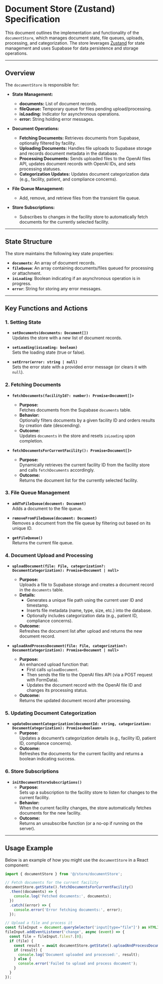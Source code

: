 # Document Store (Zustand) Specification

This document outlines the implementation and functionality of the `documentStore`, which manages document state, file queues, uploads, processing, and categorization. The store leverages [Zustand](https://github.com/pmndrs/zustand) for state management and uses Supabase for data persistence and storage operations.

---

## Overview

The `documentStore` is responsible for:
- **State Management:**  
  - **documents:** List of document records.
  - **fileQueue:** Temporary queue for files pending upload/processing.
  - **isLoading:** Indicator for asynchronous operations.
  - **error:** String holding error messages.
  
- **Document Operations:**  
  - **Fetching Documents:** Retrieves documents from Supabase, optionally filtered by facility.
  - **Uploading Documents:** Handles file uploads to Supabase storage and records document metadata in the database.
  - **Processing Documents:** Sends uploaded files to the OpenAI files API, updates document records with OpenAI IDs, and sets processing statuses.
  - **Categorization Updates:** Updates document categorization data (e.g., facility, patient, and compliance concerns).

- **File Queue Management:**  
  - Add, remove, and retrieve files from the transient file queue.

- **Store Subscriptions:**  
  - Subscribes to changes in the facility store to automatically fetch documents for the currently selected facility.

---

## State Structure

The store maintains the following key state properties:
- **`documents`**: An array of document records.
- **`fileQueue`**: An array containing documents/files queued for processing or attachment.
- **`isLoading`**: Boolean indicating if an asynchronous operation is in progress.
- **`error`**: String for storing any error messages.

---

## Key Functions and Actions

### 1. Setting State
- **`setDocuments(documents: Document[])`**  
  Updates the store with a new list of document records.

- **`setLoading(isLoading: boolean)`**  
  Sets the loading state (true or false).

- **`setError(error: string | null)`**  
  Sets the error state with a provided error message (or clears it with `null`).

### 2. Fetching Documents
- **`fetchDocuments(facilityId?: number): Promise<Document[]>`**  
  - **Purpose:**  
    Fetches documents from the Supabase `documents` table.  
  - **Behavior:**  
    Optionally filters documents by a given facility ID and orders results by creation date (descending).
  - **Outcome:**  
    Updates `documents` in the store and resets `isLoading` upon completion.

- **`fetchDocumentsForCurrentFacility(): Promise<Document[]>`**  
  - **Purpose:**  
    Dynamically retrieves the current facility ID from the facility store and calls `fetchDocuments` accordingly.
  - **Outcome:**  
    Returns the document list for the currently selected facility.

### 3. File Queue Management
- **`addToFileQueue(document: Document)`**  
  Adds a document to the file queue.

- **`removeFromFileQueue(document: Document)`**  
  Removes a document from the file queue by filtering out based on its unique ID.

- **`getFileQueue()`**  
  Returns the current file queue.

### 4. Document Upload and Processing
- **`uploadDocument(file: File, categorization?: DocumentCategorization): Promise<Document | null>`**  
  - **Purpose:**  
    Uploads a file to Supabase storage and creates a document record in the `documents` table.  
  - **Details:**  
    - Generates a unique file path using the current user ID and timestamp.
    - Inserts file metadata (name, type, size, etc.) into the database.
    - Optionally includes categorization data (e.g., patient ID, compliance concerns).
  - **Outcome:**  
    Refreshes the document list after upload and returns the new document record.

- **`uploadAndProcessDocument(file: File, categorization?: DocumentCategorization): Promise<Document | null>`**  
  - **Purpose:**  
    An enhanced upload function that:
    - First calls `uploadDocument`.
    - Then sends the file to the OpenAI files API (via a POST request with FormData).
    - Updates the document record with the OpenAI file ID and changes its processing status.
  - **Outcome:**  
    Returns the updated document record after processing.

### 5. Updating Document Categorization
- **`updateDocumentCategorization(documentId: string, categorization: DocumentCategorization): Promise<boolean>`**  
  - **Purpose:**  
    Updates a document’s categorization details (e.g., facility ID, patient ID, compliance concerns).
  - **Outcome:**  
    Refreshes the documents for the current facility and returns a boolean indicating success.

### 6. Store Subscriptions
- **`initDocumentStoreSubscriptions()`**  
  - **Purpose:**  
    Sets up a subscription to the facility store to listen for changes to the current facility.  
  - **Behavior:**  
    When the current facility changes, the store automatically fetches documents for the new facility.
  - **Outcome:**  
    Returns an unsubscribe function (or a no-op if running on the server).

---

## Usage Example

Below is an example of how you might use the `documentStore` in a React component:

```typescript
import { documentStore } from '@/store/documentStore';

// Fetch documents for the current facility
documentStore.getState().fetchDocumentsForCurrentFacility()
  .then((documents) => {
    console.log('Fetched documents:', documents);
  })
  .catch((error) => {
    console.error('Error fetching documents:', error);
  });

// Upload a file and process it
const fileInput = document.querySelector('input[type="file"]') as HTMLInputElement;
fileInput.addEventListener('change', async (event) => {
  const file = fileInput.files?.[0];
  if (file) {
    const result = await documentStore.getState().uploadAndProcessDocument(file, { patient_id: 'chart123:patient456' });
    if (result) {
      console.log('Document uploaded and processed:', result);
    } else {
      console.error('Failed to upload and process document');
    }
  }
});
